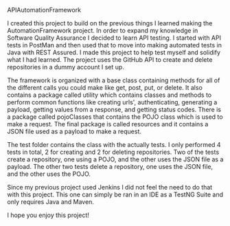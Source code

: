 APIAutomationFramework

I created this project to build on the previous things I learned making the AutomationFramework project. In order to 
expand my knowledge in Software Quality Assurance I decided to learn API testing. I started with API tests in PostMan
and then used that to move into making automated tests in Java with REST Assured. I made this project to help test myself 
and solidify what I had learned. The project uses the GitHub API to create and delete repositories in a dummy 
account I set up.

The framework is organized with a base class containing methods for all of the different calls you could make like get, post, 
put, or delete. It also contains a package called utility which contains classes and methods to perform common functions
like creating urls', authenticating, generating a payload, getting values from a response, and getting status codes. There is a 
package called pojoClasses that contains the POJO class which is used to make a request. The final package is called
resources and it contains a JSON file used as a payload to make a request. 

The test folder contains the class with the actually tests. I only performed 4 tests in total, 2 for creating and 2 for deleting
repositories. Two of the tests create a repository, one using a POJO, and the other uses the JSON file as a payload. The other two tests
delete a repository, one uses the JSON file, and the other uses the POJO.

Since my previous project used Jenkins I did not feel the need to do that with this project. This one can simply be ran in an IDE as a 
TestNG Suite and only requires Java and Maven.

I hope you enjoy this project!
